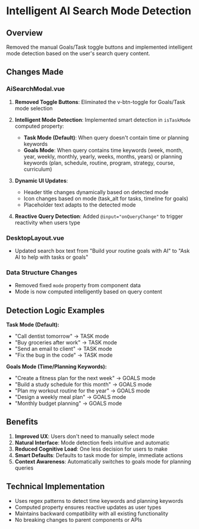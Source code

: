 # Intelligent AI Search Mode Detection

## Overview

Removed the manual Goals/Task toggle buttons and implemented intelligent mode detection based on the user's search query content.

## Changes Made

### AiSearchModal.vue

1. **Removed Toggle Buttons**: Eliminated the v-btn-toggle for Goals/Task mode selection
2. **Intelligent Mode Detection**: Implemented smart detection in `isTaskMode` computed property:
   - **Task Mode (Default)**: When query doesn't contain time or planning keywords
   - **Goals Mode**: When query contains time keywords (week, month, year, weekly, monthly, yearly, weeks, months, years) or planning keywords (plan, schedule, routine, program, strategy, course, curriculum)

3. **Dynamic UI Updates**:
   - Header title changes dynamically based on detected mode
   - Icon changes based on mode (task_alt for tasks, timeline for goals)
   - Placeholder text adapts to the detected mode

4. **Reactive Query Detection**: Added `@input="onQueryChange"` to trigger reactivity when users type

### DesktopLayout.vue

* Updated search box text from "Build your routine goals with AI" to "Ask AI to help with tasks or goals"

### Data Structure Changes

* Removed fixed `mode` property from component data
* Mode is now computed intelligently based on query content

## Detection Logic Examples

**Task Mode (Default):**
* "Call dentist tomorrow" → TASK mode
* "Buy groceries after work" → TASK mode  
* "Send an email to client" → TASK mode
* "Fix the bug in the code" → TASK mode

**Goals Mode (Time/Planning Keywords):**
* "Create a fitness plan for the next week" → GOALS mode
* "Build a study schedule for this month" → GOALS mode
* "Plan my workout routine for the year" → GOALS mode
* "Design a weekly meal plan" → GOALS mode
* "Monthly budget planning" → GOALS mode

## Benefits

1. **Improved UX**: Users don't need to manually select mode
2. **Natural Interface**: Mode detection feels intuitive and automatic
3. **Reduced Cognitive Load**: One less decision for users to make
4. **Smart Defaults**: Defaults to task mode for simple, immediate actions
5. **Context Awareness**: Automatically switches to goals mode for planning queries

## Technical Implementation

* Uses regex patterns to detect time keywords and planning keywords
* Computed property ensures reactive updates as user types
* Maintains backward compatibility with all existing functionality
* No breaking changes to parent components or APIs
